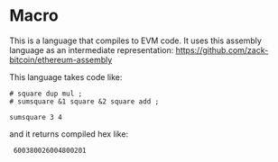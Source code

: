 Macro
=====

This is a language that compiles to EVM code. It uses this assembly language as an intermediate representation: https://github.com/zack-bitcoin/ethereum-assembly

This language takes code like:

   	# square dup mul ;
	# sumsquare &1 square &2 square add ;

	sumsquare 3 4 

and it returns compiled hex like:

     600380026004800201
